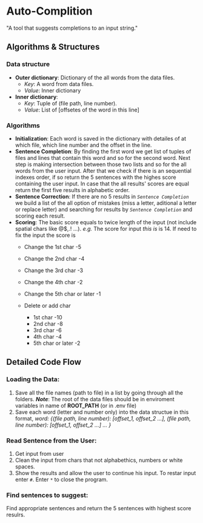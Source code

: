 # Auto-Complition
"A tool that suggests completions to an input string."

## Algorithms & Structures
### Data structure
- **Outer dictionary**: Dictionary of the all words from the data files.
  - *Key*: A word from data files.
  - *Value*: Inner dictionary
- **Inner dictionary**:
  - *Key*: Tuple of (file path, line number).
  - *Value*: List of \[offsetes of the word in this line]
    
### Algorithms
  - **Initialization**: Each word is saved in the dictionary with detailes of at which file, which line number and the offset in the line.
  - **Sentence Completion**: By finding the first word we get list of tuples of files and lines that contain this word and so for the second word. Next step is making intersection between those two lists and so for the all words from the user input. After that we check if there is an sequential indexes order, if so return the 5 sentences with the highes score containing the user input. In case that the all results' scores are equal return the first five results in alphabetic order. 
  - **Sentence Correction**: If there are no 5 results in *`Sentence Completion`* we build a list of the all option of mistakes (miss a letter, aditional a letter or replace letter) and searching for results by *`Sentence Completion`* and scoring each result.
  - **Scoring**:
    The basic score equals to twice length of the input (not include spatial chars like @$,.! ...). *e.g.* The score for input *this is* is 14.
    If need to fix the input the score is
    - Change the 1st char -5
    - Change the 2nd char -4
    - Change the 3rd char -3
    - Change the 4th char -2
    - Change the 5th char or later -1
   
    - Delete or add char
      - 1st char -10
      - 2nd char -8
      - 3rd char -6
      - 4th char -4
      - 5th char or later -2
     
## Detailed Code Flow
### Loading the Data:
  1. Save all the file names (path to file) in a list by going through all the folders.
     ***Note***: The root of the data files should be in enviroment variables in name of **ROOT_PATH** (or in .env file)
  2. Save each word (letter and number only) into the data structue in this format, *word: {(file path, line number): \[offset_1, offset_2 ...], (file path, line number): \[offset_1, offset_2 ...] ... }*
### Read Sentence from the User: 
  1. Get input from user
  2. Clean the input from chars that not alphabethics, numbers or white spaces.
  3. Show the results and allow the user to continue his input. To restar input enter *`#`*. Enter `*` to close the program.
 ### Find sentences to suggest:
  Find appropriate sentences and return the 5 sentences with highest score resulrs.
